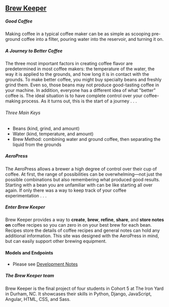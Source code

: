 ## [Brew Keeper](http://www.brew-keeper.com)


##### Good Coffee
Making coffee in a typical coffee maker can be as simple as scooping pre-ground coffee into a filter, pouring water into the reservoir, and turning it on.

##### A Journey to Better Coffee
The three most important factors in creating coffee flavor are predetermined in most coffee makers: the temperature of the water, the way it is applied to the grounds, and how long it is in contact with the grounds. To make better coffee, you might buy specialty beans and freshly grind them. Even so, those beans may not produce good-tasting coffee in your machine. In addition, everyone has a different idea of what "better" coffee is. The ideal situation is to have complete control over your coffee-making process. As it turns out, this is the start of a journey&nbsp;.&nbsp;.&nbsp;.

###### Three Main Keys
* Beans (kind, grind, and amount)
* Water (kind, temperature, and amount)
* Brew Method: combining water and ground coffee, then separating the liquid from the grounds

##### AeroPress
The AeroPress allows a brewer a high degree of control over their cup of coffee. At first, the range of possibilities can be overwhelming—not just the possible combinations but also remembering what produced good results. Starting with a bean you are unfamiliar with can be like starting all over again. If only there was a way to keep track of your coffee experimentation&nbsp;.&nbsp;.&nbsp;.

##### Enter Brew Keeper
Brew Keeper provides a way to **create**, **brew**, **refine**, **share**, and **store notes on** coffee recipes so you can zero in on your best brew for each bean. Recipes store the details of coffee recipes and general notes can hold any additional information. This site was designed with the AeroPress in mind, but can easily support other brewing equipment.

#### Models and Endpoints
* Please see [Development Notes](https://github.com/Brew-Keeper/brew-keeper-api/wiki/Development-Notes)

##### The Brew Keeper team
Brew Keeper is the final project of four students in Cohort 5 at The Iron Yard in Durham, NC. It showcases their skills in Python, Django, JavaScript, Angular, HTML, CSS, and Sass.
